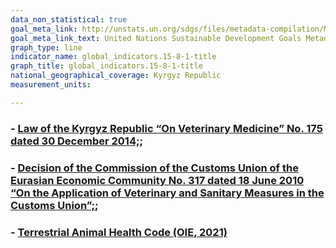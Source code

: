 ```yaml
---
data_non_statistical: true
goal_meta_link: http://unstats.un.org/sdgs/files/metadata-compilation/Metadata-Goal-15-8-1.pdf
goal_meta_link_text: United Nations Sustainable Development Goals Metadata (pdf 456kB)
graph_type: line
indicator_name: global_indicators.15-8-1-title
graph_title: global_indicators.15-8-1-title
national_geographical_coverage: Kyrgyz Republic
measurement_units: 

---
```

### - [Law of the Kyrgyz Republic “On Veterinary Medicine” No. 175 dated 30 December 2014;](https://cbd.minjust.gov.kg/4-5162/edition/19302/ru);
### - [Decision of the Commission of the Customs Union of the Eurasian Economic Community No. 317 dated 18 June 2010 “On the Application of Veterinary and Sanitary Measures in the Customs Union”;](https://base2.spinform.ru/show_red.fwx?rid=10480);
### - [Terrestrial Animal Health Code (OIE, 2021)](https://rr-europe.woah.org/app/uploads/2022/06/oie_terrestrial_code_vol-1-2021_ru.pdf)
